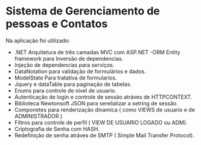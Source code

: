 # Sistema de Gerenciamento de pessoas e Contatos 

Na aplicação foi utilizado: 

- .NET Arquitetura de três camadas MVC com ASP.NET
-ORM Entity framework para Inversão de dependencias.
- Injeção de dependencias para serviços.
- DataNotation para validação de formulários e dados.
- ModelState Para tratativa de formularíos.
- Jquery e dataTable para paginação de tabelas.
- Enums para controle de nivel de usuario.
- Autenticação de login e controle de sessão atráves de HTTPCONTEXT.
- Biblioteca Newtonsoft JSON para serelializar a setring de sessão.
- Componetes para renderização dinamica ( como VIEWS de usuario e de ADMINISTRADOR )
- Filtros para controle de perfil ( VIEW DE USUARIO LOGADO ou ADM).
- Criptografia de Senha com HASH.
- Redefinição de senha atráves de SMTP ( Simple Mail Transfer Protocol).

